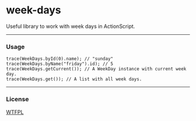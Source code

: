 [license]: https://github.com/rafaelrinaldi/week-days/raw/master/license.txt

# week-days
Useful library to work with week days in ActionScript.

---
### Usage

	trace(WeekDays.byId(0).name); // "sunday"
	trace(WeekDays.byName("friday").id); // 5
	trace(WeekDays.getCurrent()); // A WeekDay instance with current week day.
	trace(WeekDays.get()); // A list with all week days.

---
### License
[WTFPL][license]